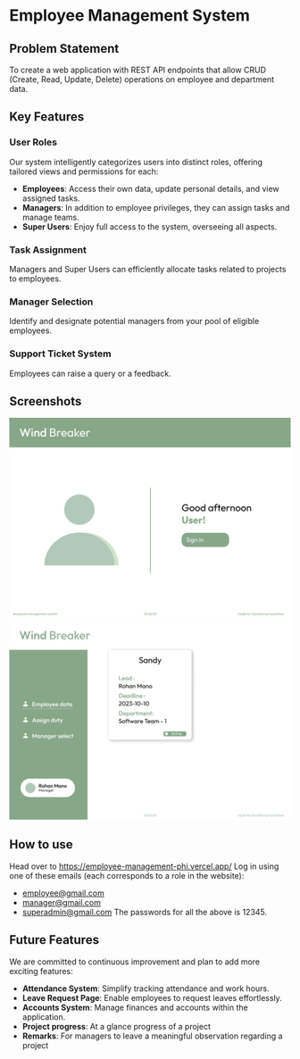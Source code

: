 # Employee Management System

## Problem Statement
To create a web application with REST API endpoints that allow CRUD (Create, Read, Update, Delete) operations on employee and department data.

## Key Features

### User Roles
Our system intelligently categorizes users into distinct roles, offering tailored views and permissions for each:

- **Employees**: Access their own data, update personal details, and view assigned tasks.
- **Managers**: In addition to employee privileges, they can assign tasks and manage teams.
- **Super Users**: Enjoy full access to the system, overseeing all aspects.

### Task Assignment
Managers and Super Users can efficiently allocate tasks related to projects to employees.

### Manager Selection
Identify and designate potential managers from your pool of eligible employees.

### Support Ticket System
Employees can raise a query or a feedback.

## Screenshots 
<img widith="50" src="https://github.com/Wavebrakers-limited/employee_management/blob/main/Screenshot/Screenshot%201.png?raw=true">
<img widith="50" src="https://github.com/Wavebrakers-limited/employee_management/blob/main/Screenshot/Screenshot%204.png?raw=true">

## How to use
Head over to https://employee-management-phi.vercel.app/
Log in using one of these emails (each corresponds to a role in the website):
- employee@gmail.com
- manager@gmail.com
- superadmin@gmail.com
The passwords for all the above is 12345.


## Future Features

We are committed to continuous improvement and plan to add more exciting features:

- **Attendance System**: Simplify tracking attendance and work hours.
- **Leave Request Page**: Enable employees to request leaves effortlessly.
- **Accounts System**: Manage finances and accounts within the application.
- **Project progress**: At a glance progress of a project
- **Remarks**: For managers to leave a meaningful observation regarding a project 


